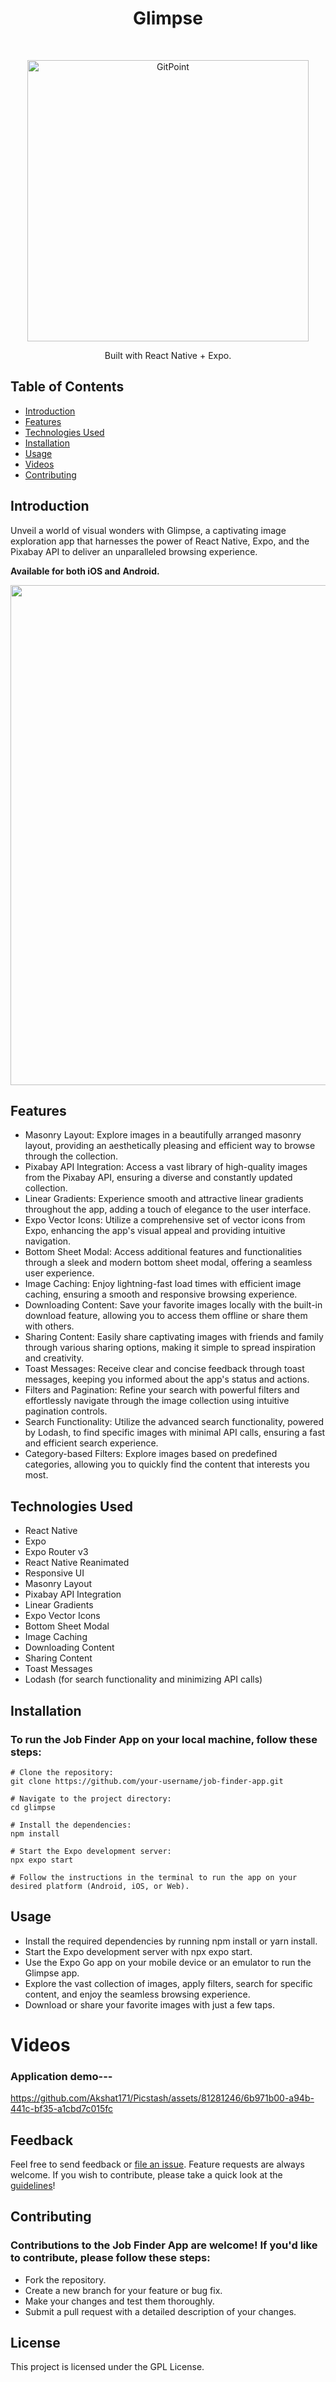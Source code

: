 <h1 align="center"> Glimpse </h1> <br>
<p align="center">
  <a href="https://gitpoint.co/">
    <img alt="GitPoint" title="GitPoint" src="https://i.imgur.com/ry1AULd.png" width="450">
  </a>
</p>

<p align="center">
 Built with React Native + Expo.
</p>


<!-- START doctoc generated TOC please keep comment here to allow auto update -->
<!-- DON'T EDIT THIS SECTION, INSTEAD RE-RUN doctoc TO UPDATE -->
## Table of Contents


- [Introduction](#demo)
- [Features](#features)
- [Technologies Used](#technologies)
- [Installation](#installation)
- [Usage](#usage)
- [Videos](#videos-)
- [Contributing](#contributing)

<!-- END doctoc generated TOC please keep comment here to allow auto update -->

## Introduction

Unveil a world of visual wonders with Glimpse, a captivating image exploration app that harnesses the power of React Native, Expo, and the Pixabay API to deliver an unparalleled browsing experience.

**Available for both iOS and Android.**

<p align="center">
  <img src = "https://i.imgur.com/V3Sl6xn.png" width=800>
</p>

## Features

* Masonry Layout: Explore images in a beautifully arranged masonry layout, providing an aesthetically pleasing and efficient way to browse through the collection.
* Pixabay API Integration: Access a vast library of high-quality images from the Pixabay API, ensuring a diverse and constantly updated collection.
* Linear Gradients: Experience smooth and attractive linear gradients throughout the app, adding a touch of elegance to the user interface.
* Expo Vector Icons: Utilize a comprehensive set of vector icons from Expo, enhancing the app's visual appeal and providing intuitive navigation.
* Bottom Sheet Modal: Access additional features and functionalities through a sleek and modern bottom sheet modal, offering a seamless user experience.
* Image Caching: Enjoy lightning-fast load times with efficient image caching, ensuring a smooth and responsive browsing experience.
* Downloading Content: Save your favorite images locally with the built-in download feature, allowing you to access them offline or share them with others.
* Sharing Content: Easily share captivating images with friends and family through various sharing options, making it simple to spread inspiration and creativity.
* Toast Messages: Receive clear and concise feedback through toast messages, keeping you informed about the app's status and actions.
* Filters and Pagination: Refine your search with powerful filters and effortlessly navigate through the image collection using intuitive pagination controls.
* Search Functionality: Utilize the advanced search functionality, powered by Lodash, to find specific images with minimal API calls, ensuring a fast and efficient search experience.
* Category-based Filters: Explore images based on predefined categories, allowing you to quickly find the content that interests you most.


## Technologies Used

* React Native
* Expo
* Expo Router v3
* React Native Reanimated
* Responsive UI
* Masonry Layout
* Pixabay API Integration
* Linear Gradients
* Expo Vector Icons
* Bottom Sheet Modal
* Image Caching
* Downloading Content
* Sharing Content
* Toast Messages
* Lodash (for search functionality and minimizing API calls)



## Installation
### To run the Job Finder App on your local machine, follow these steps:

```
# Clone the repository:
git clone https://github.com/your-username/job-finder-app.git

# Navigate to the project directory:
cd glimpse

# Install the dependencies:
npm install

# Start the Expo development server:
npx expo start

# Follow the instructions in the terminal to run the app on your desired platform (Android, iOS, or Web).
```

## Usage
* Install the required dependencies by running npm install or yarn install.
* Start the Expo development server with npx expo start.
* Use the Expo Go app on your mobile device or an emulator to run the Glimpse app.
* Explore the vast collection of images, apply filters, search for specific content, and enjoy the seamless browsing experience.
* Download or share your favorite images with just a few taps.


# Videos

### Application demo---




https://github.com/Akshat171/Picstash/assets/81281246/6b971b00-a94b-441c-bf35-a1cbd7c015fc








## Feedback

Feel free to send feedback or [file an issue](https://github.com/Akshat171/Glimpse/issues/new). Feature requests are always welcome. If you wish to contribute, please take a quick look at the [guidelines](./CONTRIBUTING.md)!

## Contributing

### Contributions to the Job Finder App are welcome! If you'd like to contribute, please follow these steps:

* Fork the repository.
* Create a new branch for your feature or bug fix.
* Make your changes and test them thoroughly.
* Submit a pull request with a detailed description of your changes.

## License
This project is licensed under the GPL License.
